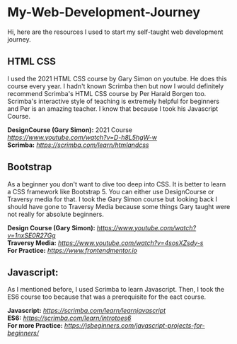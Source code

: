 # My-Web-Development-Journey

Hi, here are the resources I used to start my self-taught web development journey. 

## HTML CSS

I used the 2021 HTML CSS course by Gary Simon on youtube. He does this course every year. I hadn't known Scrimba then but now I would definitely recommend Scrimba's HTML CSS course by Per Harald Borgen too. Scrimba's interactive style of teaching is extremely helpful for beginners and Per is an amazing teacher. I know that because I took his Javascript Course.

**DesignCourse (Gary Simon):** 2021 Course *https://www.youtube.com/watch?v=D-h8L5hgW-w* <br/>
**Scrimba:** *https://scrimba.com/learn/htmlandcss*

## Bootstrap

As a beginner you don't want to dive too deep into CSS. It is better to learn a CSS framework like Bootstrap 5. You can either use DesignCourse or Traversy media for that. I took the Gary Simon course but looking back I should have gone to Traversy Media because some things Gary taught were not really for absolute beginners.

**Design Course (Gary Simon):** *https://www.youtube.com/watch?v=1nxSE0R27Gg* <br/>
**Traversy Media:** *https://www.youtube.com/watch?v=4sosXZsdy-s* <br/>
**For Practice:** *https://www.frontendmentor.io* <br/>

## Javascript:

As I mentioned before, I used Scrimba to learn Javascript. Then, I took the ES6 course too because that was a prerequisite for the eact course.

**Javascript:** *https://scrimba.com/learn/learnjavascript* <br/>
**ES6:** *https://scrimba.com/learn/introtoes6* <br/>
**For more Practice:** *https://jsbeginners.com/javascript-projects-for-beginners/*
